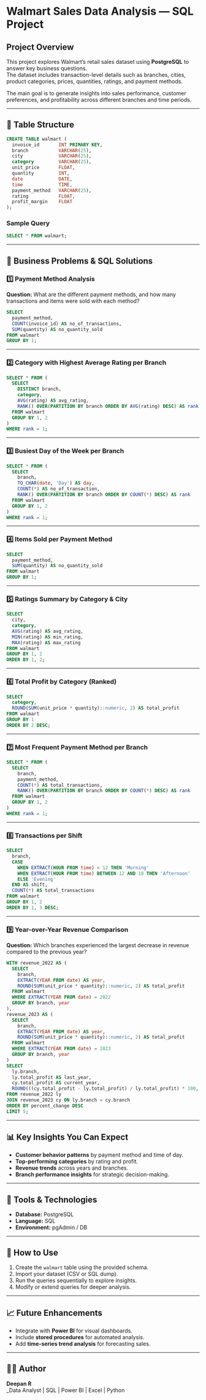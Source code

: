 #  Walmart Sales Data Analysis — SQL Project

##  Project Overview
This project explores Walmart’s retail sales dataset using **PostgreSQL** to answer key business questions.  
The dataset includes transaction-level details such as branches, cities, product categories, prices, quantities, ratings, and payment methods.  

The main goal is to generate insights into sales performance, customer preferences, and profitability across different branches and time periods.

---

## 🧱 Table Structure

```sql
CREATE TABLE walmart (
  invoice_id       INT PRIMARY KEY,
  branch           VARCHAR(25),
  city             VARCHAR(25),
  category         VARCHAR(25),
  unit_price       FLOAT,
  quantity         INT,
  date             DATE,
  time             TIME,
  payment_method   VARCHAR(25),
  rating           FLOAT,
  profit_margin    FLOAT
);
```

### Sample Query
```sql
SELECT * FROM walmart;
```

---

## 🧠 Business Problems & SQL Solutions

### 1️⃣ Payment Method Analysis
**Question:** What are the different payment methods, and how many transactions and items were sold with each method?  
```sql
SELECT 
  payment_method, 
  COUNT(invoice_id) AS no_of_transactions, 
  SUM(quantity) AS no_quantity_sold 
FROM walmart
GROUP BY 1;
```

---

### 2️⃣ Category with Highest Average Rating per Branch
```sql
SELECT * FROM (
  SELECT 
    DISTINCT branch,
    category,
    AVG(rating) AS avg_rating,
    RANK() OVER(PARTITION BY branch ORDER BY AVG(rating) DESC) AS rank
  FROM walmart
  GROUP BY 1, 2
)
WHERE rank = 1;
```

---

### 3️⃣ Busiest Day of the Week per Branch
```sql
SELECT * FROM (
  SELECT 
    branch,
    TO_CHAR(date, 'Day') AS day,
    COUNT(*) AS no_of_transaction,
    RANK() OVER(PARTITION BY branch ORDER BY COUNT(*) DESC) AS rank
  FROM walmart
  GROUP BY 1, 2
)
WHERE rank = 1;
```

---

### 4️⃣ Items Sold per Payment Method
```sql
SELECT 
  payment_method, 
  SUM(quantity) AS no_quantity_sold 
FROM walmart
GROUP BY 1;
```

---

### 5️⃣ Ratings Summary by Category & City
```sql
SELECT 
  city,
  category, 
  AVG(rating) AS avg_rating,
  MIN(rating) AS min_rating,
  MAX(rating) AS max_rating 
FROM walmart
GROUP BY 1, 2
ORDER BY 1, 2;
```

---

### 6️⃣ Total Profit by Category (Ranked)
```sql
SELECT 
  category, 
  ROUND(SUM(unit_price * quantity)::numeric, 2) AS total_profit
FROM walmart
GROUP BY 1
ORDER BY 2 DESC;
```

---

### 7️⃣ Most Frequent Payment Method per Branch
```sql
SELECT * FROM (
  SELECT 
    branch, 
    payment_method,
    COUNT(*) AS total_transactions,
    RANK() OVER(PARTITION BY branch ORDER BY COUNT(*) DESC) AS rank
  FROM walmart
  GROUP BY 1, 2
)
WHERE rank = 1;
```

---

### 8️⃣ Transactions per Shift
```sql
SELECT 
  branch,
  CASE
    WHEN EXTRACT(HOUR FROM time) < 12 THEN 'Morning'
    WHEN EXTRACT(HOUR FROM time) BETWEEN 12 AND 18 THEN 'Afternoon'
    ELSE 'Evening'
  END AS shift,
  COUNT(*) AS total_transactions
FROM walmart
GROUP BY 1, 2
ORDER BY 1, 3 DESC;
```

---

### 9️⃣ Year-over-Year Revenue Comparison
**Question:** Which branches experienced the largest decrease in revenue compared to the previous year?  
```sql
WITH revenue_2022 AS (
  SELECT 
    branch,
    EXTRACT(YEAR FROM date) AS year,
    ROUND(SUM(unit_price * quantity)::numeric, 2) AS total_profit
  FROM walmart
  WHERE EXTRACT(YEAR FROM date) = 2022
  GROUP BY branch, year
),
revenue_2023 AS (
  SELECT 
    branch,
    EXTRACT(YEAR FROM date) AS year,
    ROUND(SUM(unit_price * quantity)::numeric, 2) AS total_profit
  FROM walmart
  WHERE EXTRACT(YEAR FROM date) = 2023
  GROUP BY branch, year
)
SELECT 
  ly.branch,
  ly.total_profit AS last_year,
  cy.total_profit AS current_year,
  ROUND(((cy.total_profit - ly.total_profit) / ly.total_profit) * 100, 2) AS percent_change
FROM revenue_2022 ly
JOIN revenue_2023 cy ON ly.branch = cy.branch
ORDER BY percent_change DESC
LIMIT 5;
```

---

## 📊 Key Insights You Can Expect
- **Customer behavior patterns** by payment method and time of day.  
- **Top-performing categories** by rating and profit.  
- **Revenue trends** across years and branches.  
- **Branch performance insights** for strategic decision-making.

---

## 🧰 Tools & Technologies
- **Database:** PostgreSQL  
- **Language:** SQL  
- **Environment:** pgAdmin / DB

---

## 📁 How to Use
1. Create the `walmart` table using the provided schema.  
2. Import your dataset (CSV or SQL dump).  
3. Run the queries sequentially to explore insights.  
4. Modify or extend queries for deeper analysis.

---

## 📈 Future Enhancements
- Integrate with **Power BI** for visual dashboards.  
- Include **stored procedures** for automated analysis.  
- Add **time-series trend analysis** for forecasting sales.

---

## 👨‍💻 Author
**Deepan R**  
_Data Analyst | SQL | Power BI | Excel | Python
